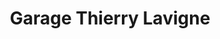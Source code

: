---
title: "Garage Thierry Lavigne"
url: /valserhone/garage-thierry-lavigne/
shop: réparation de voitures
---